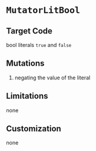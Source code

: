 # `MutatorLitBool`

## Target Code

bool literals `true` and `false`

## Mutations

1. negating the value of the literal

## Limitations

none

## Customization

none
